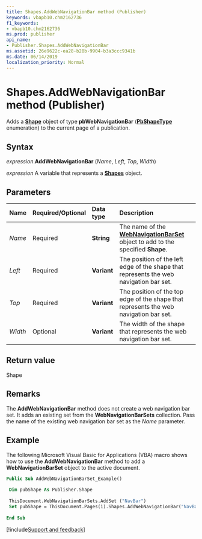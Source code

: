 ```yaml
---
title: Shapes.AddWebNavigationBar method (Publisher)
keywords: vbapb10.chm2162736
f1_keywords:
- vbapb10.chm2162736
ms.prod: publisher
api_name:
- Publisher.Shapes.AddWebNavigationBar
ms.assetid: 26e9622c-ea28-b28b-9904-b3a3ccc9341b
ms.date: 06/14/2019
localization_priority: Normal
---
```



# Shapes.AddWebNavigationBar method (Publisher)

Adds a **[Shape](Publisher.Shape.md)** object of type **pbWebNavigationBar** (**[PbShapeType](publisher.pbshapetype.md)** enumeration) to the current page of a publication.


## Syntax

_expression_.**AddWebNavigationBar** (_Name_, _Left_, _Top_, _Width_)

_expression_ A variable that represents a **[Shapes](Publisher.Shapes.md)** object.


## Parameters

|Name|Required/Optional|Data type|Description|
|:-----|:-----|:-----|:-----|
|_Name_|Required| **String**|The name of the **[WebNavigationBarSet](publisher.webnavigationbarset.md)** object to add to the specified **Shape**.|
|_Left_ |Required| **Variant**|The position of the left edge of the shape that represents the web navigation bar set.|
|_Top_ |Required| **Variant**|The position of the top edge of the shape that represents the web navigation bar set.|
|_Width_|Optional| **Variant**|The width of the shape that represents the web navigation bar set.|

## Return value

Shape


## Remarks

The **AddWebNavigationBar** method does not create a web navigation bar set. It adds an existing set from the **WebNavigationBarSets** collection. Pass the name of the existing web navigation bar set as the _Name_ parameter.


## Example

The following Microsoft Visual Basic for Applications (VBA) macro shows how to use the **AddWebNavigationBar** method to add a **WebNavigationBarSet** object to the active document.

```vb
Public Sub AddWebNavigationBarSet_Example() 
 
 Dim pubShape As Publisher.Shape 
 
 ThisDocument.WebNavigationBarSets.AddSet ("NavBar") 
 Set pubShape = ThisDocument.Pages(1).Shapes.AddWebNavigationBar("NavBar", 10, 25) 
 
End Sub
```

[!include[Support and feedback](~/includes/feedback-boilerplate.md)]